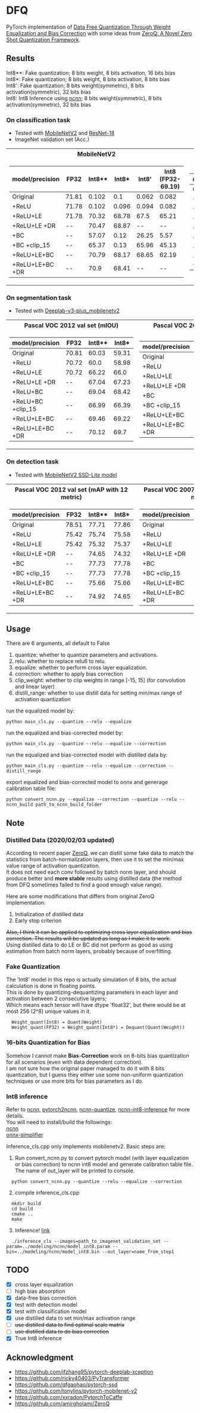 # DFQ
PyTorch implementation of [Data Free Quantization Through Weight Equalization and Bias Correction](https://arxiv.org/abs/1906.04721) with some ideas from [ZeroQ: A Novel Zero Shot Quantization Framework](https://arxiv.org/abs/2001.00281).

## Results
Int8**: Fake quantization; 8 bits weight, 8 bits activation, 16 bits bias  
Int8*: Fake quantization; 8 bits weight, 8 bits activation, 8 bits bias  
Int8': Fake quantization; 8 bits weight(symmetric), 8 bits activation(symmetric), 32 bits bias  
Int8: Int8 Inference using [ncnn](https://github.com/Tencent/ncnn); 8 bits weight(symmetric), 8 bits activation(symmetric), 32 bits bias  

### On classification task
- Tested with [MobileNetV2](https://github.com/tonylins/pytorch-mobilenet-v2) and [ResNet-18](https://pytorch.org/docs/stable/torchvision/models.html)
- ImageNet validation set (Acc.)
<table>
<tr><th>MobileNetV2   </th><th>ResNet-18</th></tr>
<tr><td>

model/precision | FP32 | Int8** | Int8* | Int8' | Int8<br>(FP32-69.19)
-----------|------|------| ------ | ------|------
Original   | 71.81 | 0.102 | 0.1 | 0.062 | 0.082
+ReLU | 71.78 | 0.102 | 0.096 | 0.094 | 0.082
+ReLU+LE | 71.78 | 70.32 | 68.78 | 67.5 | 65.21
+ReLU+LE +DR | -- | 70.47 | 68.87 | -- | --
+BC  |  --  | 57.07 | 0.12 | 26.25 | 5.57
+BC +clip_15  |  --  | 65.37 | 0.13 | 65.96 | 45.13
+ReLU+LE+BC  |  --  | 70.79 | 68.17 | 68.65 | 62.19
+ReLU+LE+BC +DR  |  --  | 70.9 | 68.41 | -- | --

</td><td>

model/precision | FP32 | Int8** | Int8* 
-----------|------|------|------
Original   | 69.76 | 69.13 | 69.09 
+ReLU | 69.76 | 69.13 | 69.09 
+ReLU+LE | 69.76 | 69.2 | 69.2 
+ReLU+LE +DR | -- | 67.74 | 67.75 
+BC  |  --  | 69.04 | 68.56 
+BC +clip_15  |  --  | 69.04 | 68.56 
+ReLU+LE+BC  |  --  | 69.04 | 68.56 
+ReLU+LE+BC +DR  |  --  | 67.65 | 67.62

</td></tr> </table>

### On segmentation task
- Tested with [Deeplab-v3-plus_mobilenetv2](https://github.com/jfzhang95/pytorch-deeplab-xception)  
<table>
<tr><th>Pascal VOC 2012 val set (mIOU) </th><th>Pascal VOC 2007 test set (mIOU)</th></tr>
<tr><td>

model/precision | FP32  | Int8**| Int8*
----------------|-------|-------|------
Original  | 70.81 |  60.03 | 59.31
+ReLU     | 70.72 |  60.0 | 58.98
+ReLU+LE  | 70.72 | 66.22 | 66.0
+ReLU+LE +DR | -- | 67.04 | 67.23 
+ReLU+BC  |  --  |  69.04 | 68.42
+ReLU+BC +clip_15  |  --  | 66.99 | 66.39
+ReLU+LE+BC  |  --  | 69.46 | 69.22
+ReLU+LE+BC +DR  |  --  | 70.12 | 69.7

</td><td>

model/precision | FP32  | Int8** | Int8*
----------------|-------|-------|-------
Original | 74.54 |  62.36 | 61.21
+ReLU    | 74.35 |  61.66 | 61.04
+ReLU+LE  | 74.35 | 69.47 | 69.6
+ReLU+LE +DR | -- | 70.28 | 69.93
+BC  |  --  |  72.1 | 70.97
+BC +clip_15  |  --  | 70.16 | 70.76
+ReLU+LE+BC  |  --  | 72.84 | 72.58
+ReLU+LE+BC +DR  |  --  | 73.5 | 73.04

</td></tr> </table>

### On detection task  
- Tested with [MobileNetV2 SSD-Lite model](https://github.com/qfgaohao/pytorch-ssd)

<table>
<tr><th>Pascal VOC 2012 val set (mAP with 12 metric)   </th><th>Pascal VOC 2007 test set (mAP with 07 metric)  </th></tr>
<tr><td>

model/precision | FP32 | Int8**|Int8*
-----------|------|------|------
Original   | 78.51 | 77.71 | 77.86
+ReLU     | 75.42 | 75.74 | 75.58
+ReLU+LE  | 75.42 | 75.32 | 75.37
+ReLU+LE +DR | -- | 74.65 | 74.32
+BC  |  --  |  77.73 | 77.78
+BC +clip_15  |  --  | 77.73 | 77.78
+ReLU+LE+BC  |  --  | 75.66 | 75.66
+ReLU+LE+BC +DR  |  --  | 74.92 | 74.65

</td><td>

model/precision | FP32  | Int8** | Int8*
----------------|-------|-------|-------
Original | 68.70 |  68.47 | 68.49
+ReLU     | 65.47 | 65.36 | 65.56
+ReLU+LE  | 65.47 | 65.36 | 65.27
+ReLU+LE +DR | -- | 64.53 | 64.46
+BC  |  --  | 68.32 | 65.33
+BC +clip_15  |  --  | 68.32 | 65.33
+ReLU+LE+BC  |  --  | 65.63 | 65.58
+ReLU+LE+BC +DR  |  --  | 64.92 | 64.42

</td></tr> </table>

## Usage
There are 6 arguments, all default to False
  1. quantize: whether to quantize parameters and activations.  
  2. relu: whether to replace relu6 to relu.  
  3. equalize: whether to perform cross layer equalization.  
  4. correction: whether to apply bias correction
  5. clip_weight: whether to clip weights in range [-15, 15] (for convolution and linear layer)
  6. distill_range: whether to use distill data for setting min/max range of activation quantization

run the equalized model by:
```
python main_cls.py --quantize --relu --equalize
```

run the equalized and bias-corrected model by:
```
python main_cls.py --quantize --relu --equalize --correction
```

run the equalized and bias-corrected model with distilled data by:
```
python main_cls.py --quantize --relu --equalize --correction --distill_range
```

export equalized and bias-corrected model to onnx and generage calibration table file:
```
python convert_ncnn.py --equalize --correction --quantize --relu --ncnn_build path_to_ncnn_build_folder
```

## Note
### Distilled Data (2020/02/03 updated)
  According to recent paper [ZeroQ](https://github.com/amirgholami/ZeroQ), we can distill some fake data to match the statistics from batch-normalization layers, then use it to set the min/max value range of activation quantization.  
  It does not need each conv followed by batch norm layer, and should produce better and **more stable** results using distilled data (the method from DFQ sometimes failed to find a good enough value range).  

  Here are some modifications that differs from original ZeroQ implementation:
  1. Initialization of distilled data
  2. Early stop criterion

  ~~Also, I think it can be applied to optimizing cross layer equalization and bias correction. The results will be updated as long as I make it to work.~~   
  Using distilled data to do LE or BC did not perform as good as using estimation from batch norm layers, probably because of overfitting.

### Fake Quantization
  The 'Int8' model in this repo is actually simulation of 8 bits, the actual calculation is done in floating points.  
  This is done by quantizing-dequantizing parameters in each layer and activation between 2 consecutive layers;  
  Which means each tensor will have dtype 'float32', but there would be at most 256 (2^8) unique values in it.  
  ```
    Weight_quant(Int8) = Quant(Weight)
    Weight_quant(FP32) = Weight_quant(Int8*) = Dequant(Quant(Weight))
  ```

### 16-bits Quantization for Bias
  Somehow I cannot make **Bias-Correction** work on 8-bits bias quantization for all scenarios (even with data dependent correction).  
  I am not sure how the original paper managed to do it with 8 bits quantization, but I guess they either use some non-uniform quantization techniques or use more bits for bias parameters as I do.

### Int8 inference
  Refer to [ncnn](https://github.com/Tencent/ncnn), [pytorch2ncnn](https://github.com/Tencent/ncnn/wiki/use-ncnn-with-pytorch-or-onnx), [ncnn-quantize](https://github.com/Tencent/ncnn/tree/master/tools/quantize), [ncnn-int8-inference](https://github.com/Tencent/ncnn/wiki/quantized-int8-inference) for more details.  
  You will need to install/build the followings:  
  [ncnn](https://github.com/Tencent/ncnn)  
  [onnx-simplifier](https://github.com/daquexian/onnx-simplifier)  
  
  Inference_cls.cpp only implements mobilenetv2. Basic steps are:  

  1. Run convert_ncnn.py to convert pytorch model (with layer equalization or bias correction) to ncnn int8 model and generate calibration table file. The name of out_layer will be printed to console.  
  ```
    python convert_ncnn.py --quantize --relu --equalize --correction
  ```
  
  2. compile inference_cls.cpp
  ```
    mkdir build
    cd build
    cmake ..
    make
  ```
  3. Inference! [link](https://github.com/Tencent/ncnn/wiki/quantized-int8-inference)
  ```
    ./inference_cls --images=path_to_imagenet_validation_set --param=../modeling/ncnn/model_int8.param --bin=../modeling/ncnn/model_int8.bin --out_layer=name_from_step1
  ```

## TODO
- [x] cross layer equalization
- [ ] high bias absorption
- [x] data-free bias correction
- [x] test with detection model
- [x] test with classification model
- [x] use distilled data to set min/max activation range
- [ ] ~~use distilled data to find optimal scale matrix~~
- [ ] ~~use distilled data to do bias correction~~
- [x] True Int8 inference

## Acknowledgment
- https://github.com/jfzhang95/pytorch-deeplab-xception
- https://github.com/ricky40403/PyTransformer
- https://github.com/qfgaohao/pytorch-ssd
- https://github.com/tonylins/pytorch-mobilenet-v2
- https://github.com/xxradon/PytorchToCaffe
- https://github.com/amirgholami/ZeroQ
